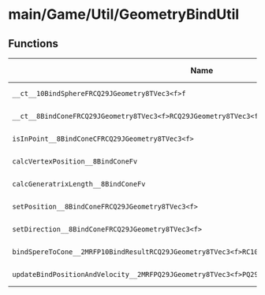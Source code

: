 # main/Game/Util/GeometryBindUtil

## Functions

| Name | Address | Match % |
|------|---------|---------|
| `__ct__10BindSphereFRCQ29JGeometry8TVec3<f>f` | `0x80404D68` | :x: (0.0%) |
| `__ct__8BindConeFRCQ29JGeometry8TVec3<f>RCQ29JGeometry8TVec3<f>ff` | `0x80404DA8` | :x: (0.0%) |
| `isInPoint__8BindConeCFRCQ29JGeometry8TVec3<f>` | `0x80404E50` | :x: (0.0%) |
| `calcVertexPosition__8BindConeFv` | `0x80404F38` | :x: (0.0%) |
| `calcGeneratrixLength__8BindConeFv` | `0x80404FB0` | :x: (0.0%) |
| `setPosition__8BindConeFRCQ29JGeometry8TVec3<f>` | `0x80405004` | :x: (0.0%) |
| `setDirection__8BindConeFRCQ29JGeometry8TVec3<f>` | `0x80405038` | :x: (0.0%) |
| `bindSpereToCone__2MRFP10BindResultRCQ29JGeometry8TVec3<f>RC10BindSphereRC8BindCone` | `0x80405070` | :x: (0.0%) |
| `updateBindPositionAndVelocity__2MRFPQ29JGeometry8TVec3<f>PQ29JGeometry8TVec3<f>RC10BindResultf` | `0x804056FC` | :x: (0.0%) |